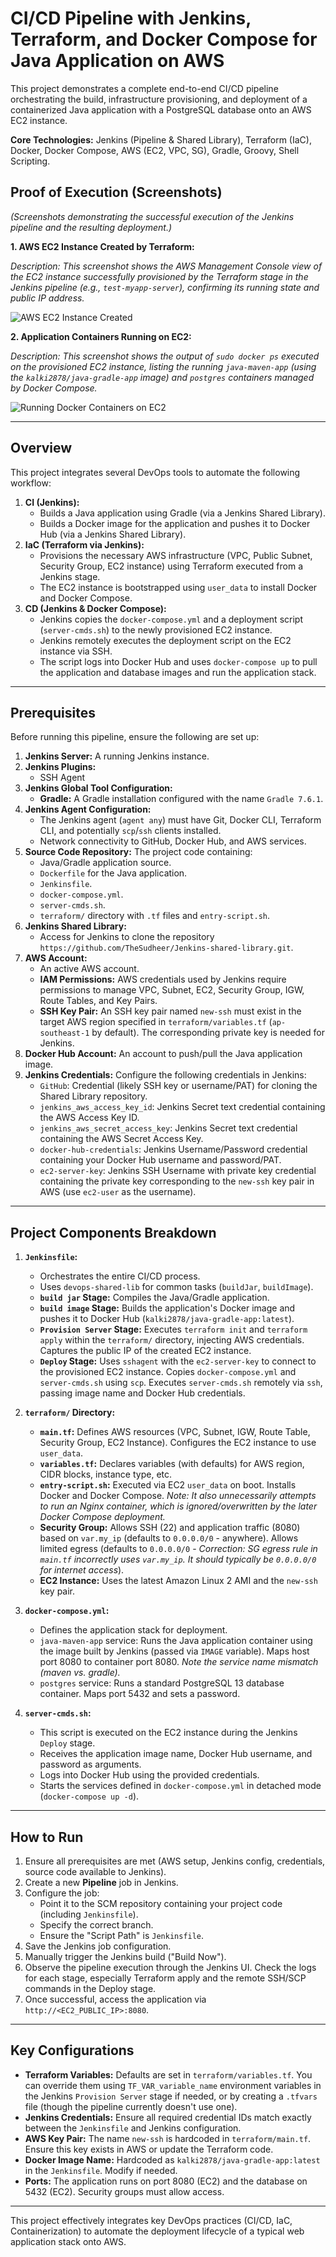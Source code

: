 # CI/CD Pipeline with Jenkins, Terraform, and Docker Compose for Java Application on AWS

This project demonstrates a complete end-to-end CI/CD pipeline orchestrating the build, infrastructure provisioning, and deployment of a containerized Java application with a PostgreSQL database onto an AWS EC2 instance.

**Core Technologies:** Jenkins (Pipeline & Shared Library), Terraform (IaC), Docker, Docker Compose, AWS (EC2, VPC, SG), Gradle, Groovy, Shell Scripting.

## Proof of Execution (Screenshots)

*(Screenshots demonstrating the successful execution of the Jenkins pipeline and the resulting deployment.)*

**1. AWS EC2 Instance Created by Terraform:**

*Description: This screenshot shows the AWS Management Console view of the EC2 instance successfully provisioned by the Terraform stage in the Jenkins pipeline (e.g., `test-myapp-server`), confirming its running state and public IP address.*

![AWS EC2 Instance Created](screenshot/ec2_instance_screenshot.png)

**2. Application Containers Running on EC2:**

*Description: This screenshot shows the output of `sudo docker ps` executed on the provisioned EC2 instance, listing the running `java-maven-app` (using the `kalki2878/java-gradle-app` image) and `postgres` containers managed by Docker Compose.*

![Running Docker Containers on EC2](screenshot/docker_ps_screenshot.png)

---

## Overview

This project integrates several DevOps tools to automate the following workflow:

1.  **CI (Jenkins):**
    * Builds a Java application using Gradle (via a Jenkins Shared Library).
    * Builds a Docker image for the application and pushes it to Docker Hub (via a Jenkins Shared Library).
2.  **IaC (Terraform via Jenkins):**
    * Provisions the necessary AWS infrastructure (VPC, Public Subnet, Security Group, EC2 instance) using Terraform executed from a Jenkins stage.
    * The EC2 instance is bootstrapped using `user_data` to install Docker and Docker Compose.
3.  **CD (Jenkins & Docker Compose):**
    * Jenkins copies the `docker-compose.yml` and a deployment script (`server-cmds.sh`) to the newly provisioned EC2 instance.
    * Jenkins remotely executes the deployment script on the EC2 instance via SSH.
    * The script logs into Docker Hub and uses `docker-compose up` to pull the application and database images and run the application stack.

---

## Prerequisites

Before running this pipeline, ensure the following are set up:

1.  **Jenkins Server:** A running Jenkins instance.
2.  **Jenkins Plugins:**
    * SSH Agent
3.  **Jenkins Global Tool Configuration:**
    * **Gradle:** A Gradle installation configured with the name `Gradle 7.6.1`.
4.  **Jenkins Agent Configuration:**
    * The Jenkins agent (`agent any`) must have Git, Docker CLI, Terraform CLI, and potentially `scp`/`ssh` clients installed.
    * Network connectivity to GitHub, Docker Hub, and AWS services.
5.  **Source Code Repository:** The project code containing:
    * Java/Gradle application source.
    * `Dockerfile` for the Java application.
    * `Jenkinsfile`.
    * `docker-compose.yml`.
    * `server-cmds.sh`.
    * `terraform/` directory with `.tf` files and `entry-script.sh`.
6.  **Jenkins Shared Library:**
    * Access for Jenkins to clone the repository `https://github.com/TheSudheer/Jenkins-shared-library.git`.
7.  **AWS Account:**
    * An active AWS account.
    * **IAM Permissions:** AWS credentials used by Jenkins require permissions to manage VPC, Subnet, EC2, Security Group, IGW, Route Tables, and Key Pairs.
    * **SSH Key Pair:** An SSH key pair named `new-ssh` must exist in the target AWS region specified in `terraform/variables.tf` (`ap-southeast-1` by default). The corresponding private key is needed for Jenkins.
8.  **Docker Hub Account:** An account to push/pull the Java application image.
9.  **Jenkins Credentials:** Configure the following credentials in Jenkins:
    * `GitHub`: Credential (likely SSH key or username/PAT) for cloning the Shared Library repository.
    * `jenkins_aws_access_key_id`: Jenkins Secret text credential containing the AWS Access Key ID.
    * `jenkins_aws_secret_access_key`: Jenkins Secret text credential containing the AWS Secret Access Key.
    * `docker-hub-credentials`: Jenkins Username/Password credential containing your Docker Hub username and password/PAT.
    * `ec2-server-key`: Jenkins SSH Username with private key credential containing the private key corresponding to the `new-ssh` key pair in AWS (use `ec2-user` as the username).

---

## Project Components Breakdown

1.  **`Jenkinsfile`:**
    * Orchestrates the entire CI/CD process.
    * Uses `devops-shared-lib` for common tasks (`buildJar`, `buildImage`).
    * **`build jar` Stage:** Compiles the Java/Gradle application.
    * **`build image` Stage:** Builds the application's Docker image and pushes it to Docker Hub (`kalki2878/java-gradle-app:latest`).
    * **`Provision Server` Stage:** Executes `terraform init` and `terraform apply` within the `terraform/` directory, injecting AWS credentials. Captures the public IP of the created EC2 instance.
    * **`Deploy` Stage:** Uses `sshagent` with the `ec2-server-key` to connect to the provisioned EC2 instance. Copies `docker-compose.yml` and `server-cmds.sh` using `scp`. Executes `server-cmds.sh` remotely via `ssh`, passing image name and Docker Hub credentials.

2.  **`terraform/` Directory:**
    * **`main.tf`:** Defines AWS resources (VPC, Subnet, IGW, Route Table, Security Group, EC2 Instance). Configures the EC2 instance to use `user_data`.
    * **`variables.tf`:** Declares variables (with defaults) for AWS region, CIDR blocks, instance type, etc.
    * **`entry-script.sh`:** Executed via EC2 `user_data` on boot. Installs Docker and Docker Compose. *Note: It also unnecessarily attempts to run an Nginx container, which is ignored/overwritten by the later Docker Compose deployment.*
    * **Security Group:** Allows SSH (22) and application traffic (8080) based on `var.my_ip` (defaults to `0.0.0.0/0` - anywhere). Allows limited egress (defaults to `0.0.0.0/0` - *Correction: SG egress rule in `main.tf` incorrectly uses `var.my_ip`. It should typically be `0.0.0.0/0` for internet access*).
    * **EC2 Instance:** Uses the latest Amazon Linux 2 AMI and the `new-ssh` key pair.

3.  **`docker-compose.yml`:**
    * Defines the application stack for deployment.
    * `java-maven-app` service: Runs the Java application container using the image built by Jenkins (passed via `IMAGE` variable). Maps host port 8080 to container port 8080. *Note the service name mismatch (maven vs. gradle).*
    * `postgres` service: Runs a standard PostgreSQL 13 database container. Maps port 5432 and sets a password.

4.  **`server-cmds.sh`:**
    * This script is executed on the EC2 instance during the Jenkins `Deploy` stage.
    * Receives the application image name, Docker Hub username, and password as arguments.
    * Logs into Docker Hub using the provided credentials.
    * Starts the services defined in `docker-compose.yml` in detached mode (`docker-compose up -d`).

---

## How to Run

1.  Ensure all prerequisites are met (AWS setup, Jenkins config, credentials, source code available to Jenkins).
2.  Create a new **Pipeline** job in Jenkins.
3.  Configure the job:
    * Point it to the SCM repository containing your project code (including `Jenkinsfile`).
    * Specify the correct branch.
    * Ensure the "Script Path" is `Jenkinsfile`.
4.  Save the Jenkins job configuration.
5.  Manually trigger the Jenkins build ("Build Now").
6.  Observe the pipeline execution through the Jenkins UI. Check the logs for each stage, especially Terraform apply and the remote SSH/SCP commands in the Deploy stage.
7.  Once successful, access the application via `http://<EC2_PUBLIC_IP>:8080`.

---

## Key Configurations

* **Terraform Variables:** Defaults are set in `terraform/variables.tf`. You can override them using `TF_VAR_variable_name` environment variables in the Jenkins `Provision Server` stage if needed, or by creating a `.tfvars` file (though the pipeline currently doesn't use one).
* **Jenkins Credentials:** Ensure all required credential IDs match exactly between the `Jenkinsfile` and Jenkins configuration.
* **AWS Key Pair:** The name `new-ssh` is hardcoded in `terraform/main.tf`. Ensure this key exists in AWS or update the Terraform code.
* **Docker Image Name:** Hardcoded as `kalki2878/java-gradle-app:latest` in the `Jenkinsfile`. Modify if needed.
* **Ports:** The application runs on port 8080 (EC2) and the database on 5432 (EC2). Security groups must allow access.

---
This project effectively integrates key DevOps practices (CI/CD, IaC, Containerization) to automate the deployment lifecycle of a typical web application stack onto AWS.
